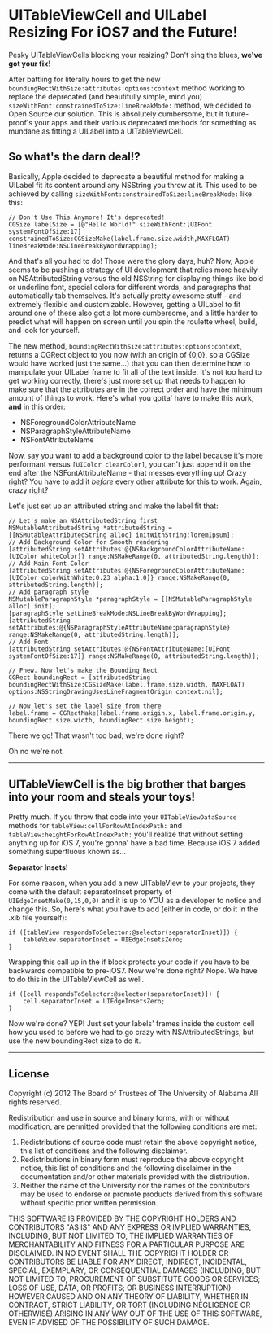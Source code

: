 UITableViewCell and UILabel Resizing For iOS7 and the Future!
=======================================

Pesky UITableViewCells blocking your resizing? Don't sing the blues, **we've got your fix**!

After battling for literally hours to get the new <code>boundingRectWithSize:attributes:options:context</code> method working to replace the deprecated (and beautifully simple, mind you) <code>sizeWithFont:constrainedToSize:lineBreakMode:</code> method, we decided to Open Source our solution. This is absolutely cumbersome, but it future-proof's your apps and their various deprecated methods for something as mundane as fitting a UILabel into a UITableViewCell.

## So what's the darn deal!?

Basically, Apple decided to deprecate a beautiful method for making a UILabel fit its content around any NSString you throw at it. This used to be achieved by calling <code>sizeWithFont:constrainedToSize:lineBreakMode:</code> like this:

```objc
// Don't Use This Anymore! It's deprecated!
CGSize labelSize = [@"Hello World!" sizeWithFont:[UIFont systemFontOfSize:17] constrainedToSize:CGSizeMake(label.frame.size.width,MAXFLOAT) lineBreakMode:NSLineBreakByWordWrapping];
```

And that's all you had to do! Those were the glory days, huh? Now, Apple seems to be pushing a strategy of UI development that relies more heavily on NSAttributedString versus the old NSString for displaying things like bold or underline font, special colors for different words, and paragraphs that automatically tab themselves. It's actually pretty awesome stuff - and extremely flexible and customizable. However, getting a UILabel to fit around one of these also got a lot more cumbersome, and a little harder to predict what will happen on screen until you spin the roulette wheel, build, and look for yourself.

The new method, <code>boundingRectWithSize:attributes:options:context</code>, returns a CGRect object to you now (with an origin of {0,0}, so a CGSize would have worked just the same...) that you can then determine how to manipulate your UILabel frame to fit all of the text inside. It's not too hard to get working correctly, there's just more set up that needs to happen to make sure that the attributes are in the correct order and have the minimum amount of things to work. Here's what you gotta' have to make this work, **and** in this order:

* NSForegroundColorAttributeName
* NSParagraphStyleAttributeName
* NSFontAttributeName

Now, say you want to add a background color to the label because it's more performant versus <code>[UIColor clearColor]</code>, you can't just append it on the end after the NSFontAttributeName - that messes everything up! Crazy right? You have to add it *before* every other attribute for this to work. Again, crazy right?

Let's just set up an attributed string and make the label fit that:

```objc
// Let's make an NSAttributedString first
NSMutableAttributedString *attributedString = [[NSMutableAttributedString alloc] initWithString:loremIpsum];
// Add Background Color for Smooth rendering
[attributedString setAttributes:@{NSBackgroundColorAttributeName:[UIColor whiteColor]} range:NSMakeRange(0, attributedString.length)];
// Add Main Font Color
[attributedString setAttributes:@{NSForegroundColorAttributeName:[UIColor colorWithWhite:0.23 alpha:1.0]} range:NSMakeRange(0, attributedString.length)];
// Add paragraph style
NSMutableParagraphStyle *paragraphStyle = [[NSMutableParagraphStyle alloc] init];
[paragraphStyle setLineBreakMode:NSLineBreakByWordWrapping];
[attributedString setAttributes:@{NSParagraphStyleAttributeName:paragraphStyle} range:NSMakeRange(0, attributedString.length)];
// Add Font
[attributedString setAttributes:@{NSFontAttributeName:[UIFont systemFontOfSize:17]} range:NSMakeRange(0, attributedString.length)];

// Phew. Now let's make the Bounding Rect
CGRect boundingRect = [attributedString boundingRectWithSize:CGSizeMake(label.frame.size.width, MAXFLOAT) options:NSStringDrawingUsesLineFragmentOrigin context:nil];

// Now let's set the label size from there
label.frame = CGRectMake(label.frame.origin.x, label.frame.origin.y, boundingRect.size.width, boundingRect.size.height);
```

There we go! That wasn't too bad, we're done right?

Oh no we're not.

----------------------

## UITableViewCell is the big brother that barges into your room and steals your toys!

Pretty much. If you throw that code into your <code>UITableViewDataSource</code> methods for <code>tableView:cellForRowAtIndexPath:</code> and <code>tableView:heightForRowAtIndexPath:</code> you'll realize that without setting anything up for iOS 7, you're gonna' have a bad time. Because iOS 7 added something superfluous known as...

**Separator Insets!**

For some reason, when you add a new UITableView to your projects, they come with the default separatorInset property of <code>UIEdgeInsetMake(0,15,0,0)</code> and it is up to YOU as a developer to notice and change this. So, here's what you have to add (either in code, or do it in the .xib file yourself):

```objc
if ([tableView respondsToSelector:@selector(separatorInset)]) {
    tableView.separatorInset = UIEdgeInsetsZero;
}
```

Wrapping this call up in the if block protects your code if you have to be backwards compatible to pre-iOS7. Now we're done right? Nope. We have to do this in the UITableViewCell as well.

```objc
if ([cell respondsToSelector:@selector(separatorInset)]) {
    cell.separatorInset = UIEdgeInsetsZero;
}
```

Now we're done? YEP! Just set your labels' frames inside the custom cell how you used to before we had to go crazy with NSAttributedStrings, but use the new boundingRect size to do it.

----------------------

## License

Copyright (c) 2012 The Board of Trustees of The University of Alabama
All rights reserved.

Redistribution and use in source and binary forms, with or without
modification, are permitted provided that the following conditions
are met:

 1. Redistributions of source code must retain the above copyright
    notice, this list of conditions and the following disclaimer.
 2. Redistributions in binary form must reproduce the above copyright
    notice, this list of conditions and the following disclaimer in the
    documentation and/or other materials provided with the distribution.
 3. Neither the name of the University nor the names of the contributors
    may be used to endorse or promote products derived from this software
    without specific prior written permission.

THIS SOFTWARE IS PROVIDED BY THE COPYRIGHT HOLDERS AND CONTRIBUTORS
"AS IS" AND ANY EXPRESS OR IMPLIED WARRANTIES, INCLUDING, BUT NOT
LIMITED TO, THE IMPLIED WARRANTIES OF MERCHANTABILITY AND FITNESS
FOR A PARTICULAR PURPOSE ARE DISCLAIMED. IN NO EVENT SHALL
THE COPYRIGHT HOLDER OR CONTRIBUTORS BE LIABLE FOR ANY DIRECT,
INDIRECT, INCIDENTAL, SPECIAL, EXEMPLARY, OR CONSEQUENTIAL DAMAGES
(INCLUDING, BUT NOT LIMITED TO, PROCUREMENT OF SUBSTITUTE GOODS OR
SERVICES; LOSS OF USE, DATA, OR PROFITS; OR BUSINESS INTERRUPTION)
HOWEVER CAUSED AND ON ANY THEORY OF LIABILITY, WHETHER IN CONTRACT,
STRICT LIABILITY, OR TORT (INCLUDING NEGLIGENCE OR OTHERWISE)
ARISING IN ANY WAY OUT OF THE USE OF THIS SOFTWARE, EVEN IF ADVISED
OF THE POSSIBILITY OF SUCH DAMAGE.
